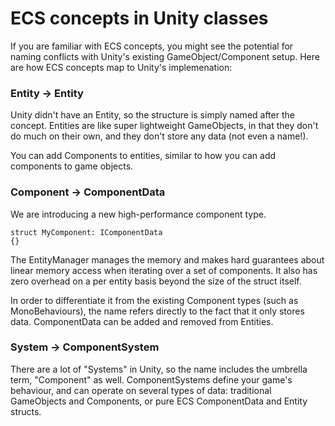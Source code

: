 
# ECS concepts in Unity classes
If you are familiar with ECS concepts, you might see the potential for naming conflicts with Unity's existing GameObject/Component setup. Here are how ECS concepts map to Unity's implemenation:

### Entity → **Entity**
Unity didn't have an Entity, so the structure is simply named after the concept. Entities are like super lightweight GameObjects, in that they don't do much on their own, and they don't store any data (not even a name!).

You can add Components to entities, similar to how you can add components to game objects.

### Component → **ComponentData**
We are introducing a new high-performance component type. 

```
struct MyComponent: IComponentData
{} 
```

The EntityManager manages the memory and makes hard guarantees about linear memory access when iterating over a set of components. It also has zero overhead on a per entity basis beyond the size of the struct itself.

In order to differentiate it from the existing Component types (such as MonoBehaviours), the name refers directly to the fact that it only stores data. ComponentData can be added and removed from Entities.

### System → **ComponentSystem**
There are a lot of "Systems" in Unity, so the name includes the umbrella term, "Component" as well. ComponentSystems define your game's behaviour, and can operate on several types of data: traditional GameObjects and Components, or pure ECS ComponentData and Entity structs.